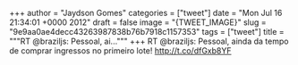 
+++
author = "Jaydson Gomes"
categories = ["tweet"]
date = "Mon Jul 16 21:34:01 +0000 2012"
draft = false
image = "{TWEET_IMAGE}"
slug = "9e9aa0ae4decc43263987838b76b7918c1157353"
tags = ["tweet"]
title = """RT @braziljs: Pessoal, ai..."""
+++
RT @braziljs: Pessoal, ainda da tempo de comprar ingressos no primeiro lote! http://t.co/dfGxb8YF
